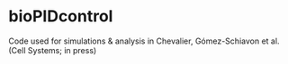 # bioPIDcontrol
Code used for simulations &amp; analysis in Chevalier, Gómez-Schiavon et al. (Cell Systems; in press)
